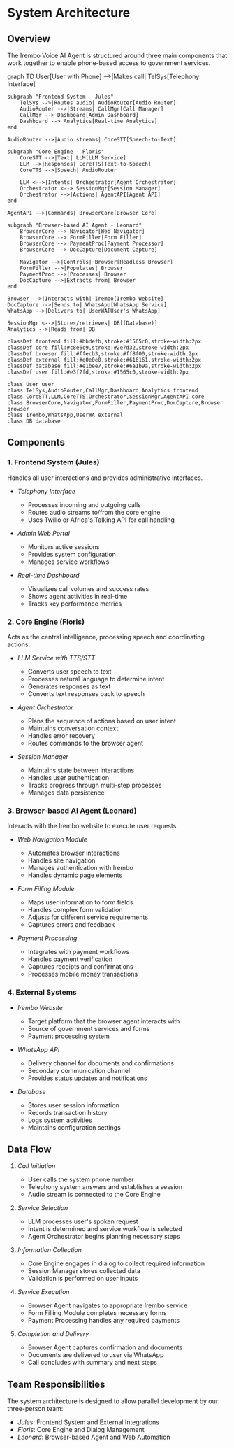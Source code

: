 # System Architecture

## Overview

The Irembo Voice AI Agent is structured around three main components that work together to enable phone-based access to government services.

graph TD
    User[User with Phone] -->|Makes call| TelSys[Telephony Interface]
    
    subgraph "Frontend System - Jules"
        TelSys -->|Routes audio| AudioRouter[Audio Router]
        AudioRouter -->|Streams| CallMgr[Call Manager]
        CallMgr --> Dashboard[Admin Dashboard]
        Dashboard --> Analytics[Real-time Analytics]
    end
    
    AudioRouter -->|Audio streams| CoreSTT[Speech-to-Text]
    
    subgraph "Core Engine - Floris"
        CoreSTT -->|Text| LLM[LLM Service]
        LLM -->|Responses| CoreTTS[Text-to-Speech]
        CoreTTS -->|Speech| AudioRouter
        
        LLM <-->|Intents| Orchestrator[Agent Orchestrator]
        Orchestrator <--> SessionMgr[Session Manager]
        Orchestrator -->|Actions| AgentAPI[Agent API]
    end
    
    AgentAPI -->|Commands| BrowserCore[Browser Core]
    
    subgraph "Browser-based AI Agent - Leonard"
        BrowserCore --> Navigator[Web Navigator]
        BrowserCore --> FormFiller[Form Filler]
        BrowserCore --> PaymentProc[Payment Processor]
        BrowserCore --> DocCapture[Document Capture]
        
        Navigator -->|Controls| Browser[Headless Browser]
        FormFiller -->|Populates| Browser
        PaymentProc -->|Processes| Browser
        DocCapture -->|Extracts from| Browser
    end
    
    Browser -->|Interacts with| Irembo[Irembo Website]
    DocCapture -->|Sends to| WhatsApp[WhatsApp Service]
    WhatsApp -->|Delivers to| UserWA[User's WhatsApp]
    
    SessionMgr <-->|Stores/retrieves| DB[(Database)]
    Analytics -->|Reads from| DB
    
    classDef frontend fill:#bbdefb,stroke:#1565c0,stroke-width:2px
    classDef core fill:#c8e6c9,stroke:#2e7d32,stroke-width:2px
    classDef browser fill:#ffecb3,stroke:#ff8f00,stroke-width:2px
    classDef external fill:#e0e0e0,stroke:#616161,stroke-width:2px
    classDef database fill:#e1bee7,stroke:#6a1b9a,stroke-width:2px
    classDef user fill:#e3f2fd,stroke:#1565c0,stroke-width:2px
    
    class User user
    class TelSys,AudioRouter,CallMgr,Dashboard,Analytics frontend
    class CoreSTT,LLM,CoreTTS,Orchestrator,SessionMgr,AgentAPI core
    class BrowserCore,Navigator,FormFiller,PaymentProc,DocCapture,Browser browser
    class Irembo,WhatsApp,UserWA external
    class DB database

## Components

### 1. Frontend System (Jules)

Handles all user interactions and provides administrative interfaces.

* *Telephony Interface*
  * Processes incoming and outgoing calls
  * Routes audio streams to/from the core engine
  * Uses Twilio or Africa's Talking API for call handling

* *Admin Web Portal*
  * Monitors active sessions
  * Provides system configuration
  * Manages service workflows

* *Real-time Dashboard*
  * Visualizes call volumes and success rates
  * Shows agent activities in real-time
  * Tracks key performance metrics

### 2. Core Engine (Floris)

Acts as the central intelligence, processing speech and coordinating actions.

* *LLM Service with TTS/STT*
  * Converts user speech to text
  * Processes natural language to determine intent
  * Generates responses as text
  * Converts text responses back to speech

* *Agent Orchestrator*
  * Plans the sequence of actions based on user intent
  * Maintains conversation context
  * Handles error recovery
  * Routes commands to the browser agent

* *Session Manager*
  * Maintains state between interactions
  * Handles user authentication
  * Tracks progress through multi-step processes
  * Manages data persistence

### 3. Browser-based AI Agent (Leonard)

Interacts with the Irembo website to execute user requests.

* *Web Navigation Module*
  * Automates browser interactions
  * Handles site navigation
  * Manages authentication with Irembo
  * Handles dynamic page elements

* *Form Filling Module*
  * Maps user information to form fields
  * Handles complex form validation
  * Adjusts for different service requirements
  * Captures errors and feedback

* *Payment Processing*
  * Integrates with payment workflows
  * Handles payment verification
  * Captures receipts and confirmations
  * Processes mobile money transactions

### 4. External Systems

* *Irembo Website*
  * Target platform that the browser agent interacts with
  * Source of government services and forms
  * Payment processing system

* *WhatsApp API*
  * Delivery channel for documents and confirmations
  * Secondary communication channel
  * Provides status updates and notifications

* *Database*
  * Stores user session information
  * Records transaction history
  * Logs system activities
  * Maintains configuration settings

## Data Flow

1. *Call Initiation*
   * User calls the system phone number
   * Telephony system answers and establishes a session
   * Audio stream is connected to the Core Engine

2. *Service Selection*
   * LLM processes user's spoken request
   * Intent is determined and service workflow is selected
   * Agent Orchestrator begins planning necessary steps

3. *Information Collection*
   * Core Engine engages in dialog to collect required information
   * Session Manager stores collected data
   * Validation is performed on user inputs

4. *Service Execution*
   * Browser Agent navigates to appropriate Irembo service
   * Form Filling Module completes necessary forms
   * Payment Processing handles any required payments

5. *Completion and Delivery*
   * Browser Agent captures confirmation and documents
   * Documents are delivered to user via WhatsApp
   * Call concludes with summary and next steps

## Team Responsibilities

The system architecture is designed to allow parallel development by our three-person team:

* *Jules*: Frontend System and External Integrations
* *Floris*: Core Engine and Dialog Management
* *Leonard*: Browser-based Agent and Web Automation
